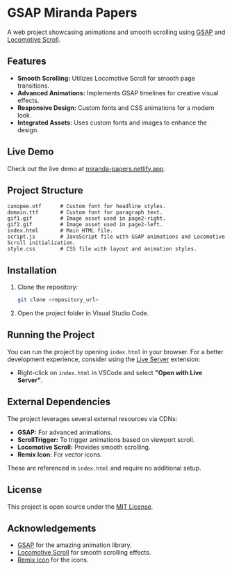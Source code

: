 # GSAP Miranda Papers

A web project showcasing animations and smooth scrolling using [GSAP](https://greensock.com/gsap/) and [Locomotive Scroll](https://locomotivemtl.github.io/locomotive-scroll/).

## Features

- **Smooth Scrolling:** Utilizes Locomotive Scroll for smooth page transitions.
- **Advanced Animations:** Implements GSAP timelines for creative visual effects.
- **Responsive Design:** Custom fonts and CSS animations for a modern look.
- **Integrated Assets:** Uses custom fonts and images to enhance the design.

## Live Demo

Check out the live demo at [miranda-papers.netlify.app](https://miranda-papers.netlify.app).

## Project Structure

```
canopee.otf      # Custom font for headline styles.
domain.ttf       # Custom font for paragraph text.
gif1.gif         # Image asset used in page2-right.
gif2.gif         # Image asset used in page2-left.
index.html       # Main HTML file.
script.js        # JavaScript file with GSAP animations and Locomotive Scroll initialization.
style.css        # CSS file with layout and animation styles.
```

## Installation

1. Clone the repository:

    ````sh
    git clone <repository_url>
    ````

2. Open the project folder in Visual Studio Code.

## Running the Project

You can run the project by opening `index.html` in your browser. For a better development experience, consider using the [Live Server](https://marketplace.visualstudio.com/items?itemName=ritwickdey.LiveServer) extension:

- Right-click on `index.html` in VSCode and select **"Open with Live Server"**.

## External Dependencies

The project leverages several external resources via CDNs:

- **GSAP:** For advanced animations.
- **ScrollTrigger:** To trigger animations based on viewport scroll.
- **Locomotive Scroll:** Provides smooth scrolling.
- **Remix Icon:** For vector icons.

These are referenced in `index.html` and require no additional setup.

## License

This project is open source under the [MIT License](LICENSE).

## Acknowledgements

- [GSAP](https://greensock.com/gsap/) for the amazing animation library.
- [Locomotive Scroll](https://locomotivemtl.github.io/locomotive-scroll/) for smooth scrolling effects.
- [Remix Icon](https://remixicon.com/) for the icons.
